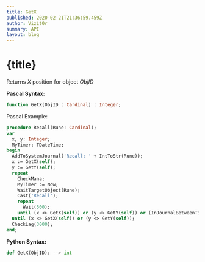 ```yaml
---
title: GetX
published: 2020-02-21T21:36:59.459Z
author: Vizit0r
summary: API
layout: blog
---
```


# {title}

Returns *X* position for object *ObjID*


**Pascal Syntax:**

```pascal
function GetX(ObjID : Cardinal) : Integer;
```
Pascal Example:
```pascal
procedure Recall(Rune: Cardinal);
var 
  x, y: Integer;
  MyTimer: TDateTime;
begin
  AddToSystemJournal('Recall: ' + IntToStr(Rune));    
  x := GetX(self);
  y := GetY(self);
  repeat
    CheckMana;
    MyTimer := Now;
    WaitTargetObject(Rune);
    Cast('Recall');
    repeat
      Wait(500);
    until (x <> GetX(self)) or (y <> GetY(self)) or (InJournalBetweenTimes('fizzles', MyTimer, Now) <> -1);
  until (x <> GetX(self)) or (y <> GetY(self));
  CheckLag(3000);
end;
```

**Python Syntax:**
```python
def GetX(ObjID): --> int
```
